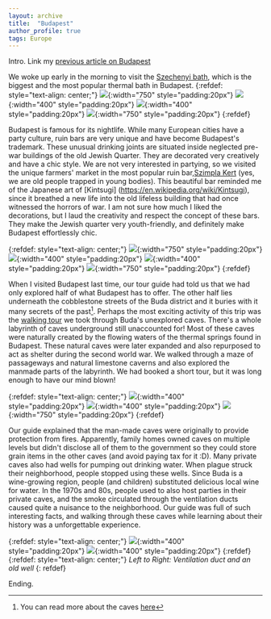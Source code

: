 ```yaml
---
layout: archive
title:  "Budapest"
author_profile: true
tags: Europe
---
```


Intro. Link my [previous article on Budapest](https://mugdhak30.github.io/A-Tale-Of-Two-Cities/)

We woke up early in the morning to visit the [Szechenyi bath](https://bathsbudapest.com/szechenyi-bath), which is the biggest and the most popular thermal bath in Budapest.
{:refdef: style="text-align: center;"}
![](/images/Budapest2_1.jpg){:width="750" style="padding:20px"}
![](/images/Budapest2_2.jpg){:width="400" style="padding:20px"}
![](/images/Budapest2_3.jpg){:width="400" style="padding:20px"}
![](/images/Budapest2_4.jpg){:width="750" style="padding:20px"}
{:refdef}

Budapest is famous for its nightlife. While many European cities have a party culture, ruin bars are very unique and have become Budapest's trademark. These unusual drinking joints are situated inside neglected pre-war buildings of the old Jewish Quarter. They are decorated very creatively and have a chic style. We are not very interested in partying, so we visited the unique farmers' market in the most popular ruin bar,[Szimpla Kert](https://www.offbeatbudapest.com/places/szimpla-kert-ruin-bar/) (yes, we are old people trapped in young bodies). This beautiful bar reminded me of the Japanese art of [Kintsugi] (https://en.wikipedia.org/wiki/Kintsugi), since it breathed a new life into the old lifeless building that had once witnessed the horrors of war. I am not sure how much I liked the decorations, but I laud the creativity and respect the concept of these bars. They make the Jewish quarter very youth-friendly, and definitely make Budapest effortlessly chic. 

{:refdef: style="text-align: center;"}
![](/images/Budapest2_10.jpg){:width="750" style="padding:20px"}
![](/images/Budapest2_11.jpg){:width="400" style="padding:20px"}
![](/images/Budapest2_12.jpg){:width="400" style="padding:20px"}
![](/images/Budapest2_13.jpg){:width="750" style="padding:20px"}
{:refdef}

When I visited Budapest last time, our tour guide had told us that we had only explored half of what Budapest has to offer. The other half lies underneath the cobblestone streets of the Buda district and it buries with it many secrets of the past[^1]. Perhaps the most exciting activity of this trip was the [walking tour](https://www.getyourguide.com/budapest-l29/budapest-buda-castle-caves-walking-tour-t391260/) we took through Buda's unexplored caves. There's a whole labyrinth of caves underground still unaccounted for! Most of these caves were naturally created by the flowing waters of the thermal springs found in Budapest. These natural caves were later expanded and also repurposed to act as shelter during the second world war. We walked through a maze of passageways and natural limestone caverns and also explored the manmade parts of the labyrinth. We had booked a short tour, but it was long enough to have our mind blown!

{:refdef: style="text-align: center;"}
![](/images/Budapest2_5.jpg){:width="400" style="padding:20px"}
![](/images/Budapest2_6.jpg){:width="400" style="padding:20px"}
![](/images/Budapest2_7.jpg){:width="750" style="padding:20px"}
{:refdef}

Our guide explained that the man-made caves were originally to provide protection from fires. Apparently, family homes owned caves on multiple levels but didn't disclose all of them to the government so they could store grain items in the other caves (and avoid paying tax for it :D). Many private caves also had wells for pumping out drinking water. When plague struck their neighborhood, people stopped using these wells. Since Buda is a wine-growing region, people (and children) substituted delicious local wine for water. In the 1970s and 80s, people used to also host parties in their private caves, and the smoke circulated through the ventilation ducts caused quite a nuisance to the neighborhood. Our guide was full of such interesting facts, and walking through these caves while learning about their history was a unforgettable experience. 

{:refdef: style="text-align: center;"}
![](/images/Budapest2_8.jpg){:width="400" style="padding:20px"}
![](/images/Budapest2_9.jpg){:width="400" style="padding:20px"}
{:refdef}
{:refdef: style="text-align: center;"}
*Left to Right: Ventilation duct and an old well*
{: refdef}

Ending.

[^1]: You can read more about the caves [here](https://www.corinthia.com/budapest/discover-budapest/exploring-the-underground-caves-in-budapest/) 